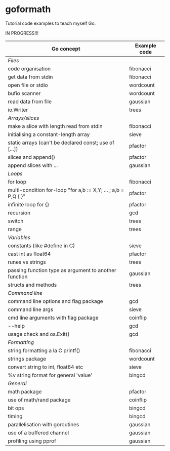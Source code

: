 # goformath

Tutorial code examples to teach myself Go.

IN PROGRESS!!!

| Go concept | Example code |
|------------|--------------|
| _Files_ ||
| code organisation | fibonacci |
| get data from stdin | fibonacci |
| open file or stdio | wordcount |
| bufio scanner | wordcount |
| read data from file | gaussian |
| io.Writer | trees |
| _Arrays/slices_ ||
| make a slice  with length read from stdin | fibonacci |
| initialising a constant-length array | sieve |
| static arrays (can't be declared const; use of [...]) | pfactor |
| slices and append() | pfactor |
| append slices with ... | gaussian |
| _Loops_ ||
| for loop | fibonacci |
| multi-condition for-loop "for a,b := X,Y; ... ; a,b = P,Q { }" | pfactor |
| infinite loop for {} | pfactor |
| recursion | gcd |
| switch | trees |
| range | trees |
| _Variables_ ||
| constants (like #define in C) | sieve |
| cast int as float64 | pfactor |
| runes vs strings | trees |
| passing function type as argument to another function | gaussian |
| structs and methods | trees |
| _Command line_ ||
| command line options and flag package | gcd |
| command line args | sieve |
| cmd line arguments with flag package | coinflip |
| --help | gcd |
| usage check and os.Exit() | gcd |
| _Formatting_ ||
| string formatting a la C printf() | fibonacci |
| strings package | wordcount |
| convert string to int, float64 etc | sieve |
| %v string format for general 'value' | bingcd |
| _General_ ||
| math package | pfactor |
| use of math/rand package | coinflip |
| bit ops | bingcd |
| timing | bingcd |
| parallelisation with goroutines | gaussian |
| use of a buffered channel | gaussian |
| profiling using pprof | gaussian |


